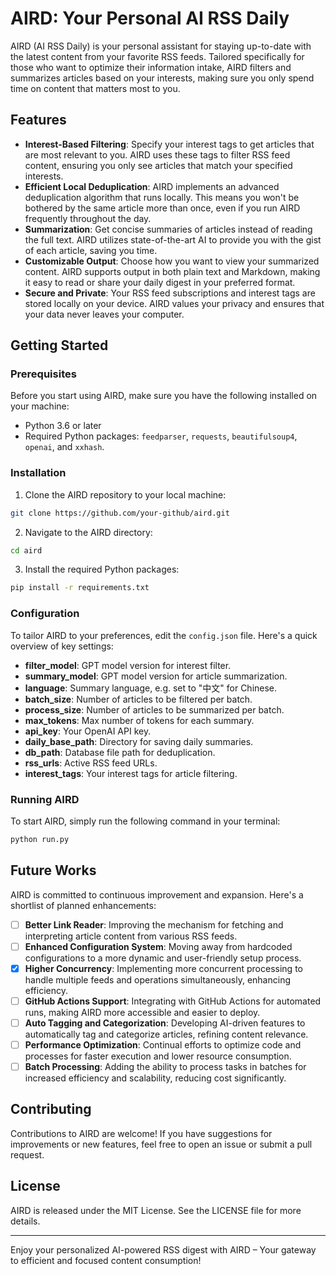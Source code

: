 # AIRD: Your Personal AI RSS Daily

AIRD (AI RSS Daily) is your personal assistant for staying up-to-date with the latest content from your favorite RSS feeds. Tailored specifically for those who want to optimize their information intake, AIRD filters and summarizes articles based on your interests, making sure you only spend time on content that matters most to you.

## Features

- **Interest-Based Filtering**: Specify your interest tags to get articles that are most relevant to you. AIRD uses these tags to filter RSS feed content, ensuring you only see articles that match your specified interests.
- **Efficient Local Deduplication**: AIRD implements an advanced deduplication algorithm that runs locally. This means you won't be bothered by the same article more than once, even if you run AIRD frequently throughout the day.
- **Summarization**: Get concise summaries of articles instead of reading the full text. AIRD utilizes state-of-the-art AI to provide you with the gist of each article, saving you time.
- **Customizable Output**: Choose how you want to view your summarized content. AIRD supports output in both plain text and Markdown, making it easy to read or share your daily digest in your preferred format.
- **Secure and Private**: Your RSS feed subscriptions and interest tags are stored locally on your device. AIRD values your privacy and ensures that your data never leaves your computer.

## Getting Started

### Prerequisites

Before you start using AIRD, make sure you have the following installed on your machine:
- Python 3.6 or later
- Required Python packages: `feedparser`, `requests`, `beautifulsoup4`, `openai`, and `xxhash`.

### Installation

1. Clone the AIRD repository to your local machine:

```bash
git clone https://github.com/your-github/aird.git
```

2. Navigate to the AIRD directory:

```bash
cd aird
```

3. Install the required Python packages:

```bash
pip install -r requirements.txt
```

### Configuration

To tailor AIRD to your preferences, edit the `config.json` file. Here's a quick overview of key settings:

- **filter_model**: GPT model version for interest filter.
- **summary_model**: GPT model version for article summarization.
- **language**: Summary language, e.g. set to "中文" for Chinese.
- **batch_size**: Number of articles to be filtered per batch.
- **process_size**: Number of articles to be summarized per batch.
- **max_tokens**: Max number of tokens for each summary.
- **api_key**: Your OpenAI API key.
- **daily_base_path**: Directory for saving daily summaries.
- **db_path**: Database file path for deduplication.
- **rss_urls**: Active RSS feed URLs.
- **interest_tags**: Your interest tags for article filtering.


### Running AIRD

To start AIRD, simply run the following command in your terminal:

```bash
python run.py
```


## Future Works

AIRD is committed to continuous improvement and expansion. Here's a shortlist of planned enhancements:

- [ ] **Better Link Reader**: Improving the mechanism for fetching and interpreting article content from various RSS feeds.
- [ ] **Enhanced Configuration System**: Moving away from hardcoded configurations to a more dynamic and user-friendly setup process.
- [x] **Higher Concurrency**: Implementing more concurrent processing to handle multiple feeds and operations simultaneously, enhancing efficiency.
- [ ] **GitHub Actions Support**: Integrating with GitHub Actions for automated runs, making AIRD more accessible and easier to deploy.
- [ ] **Auto Tagging and Categorization**: Developing AI-driven features to automatically tag and categorize articles, refining content relevance.
- [ ] **Performance Optimization**: Continual efforts to optimize code and processes for faster execution and lower resource consumption.
- [ ] **Batch Processing**: Adding the ability to process tasks in batches for increased efficiency and scalability, reducing cost significantly.

## Contributing

Contributions to AIRD are welcome! If you have suggestions for improvements or new features, feel free to open an issue or submit a pull request.

## License

AIRD is released under the MIT License. See the LICENSE file for more details.

---

Enjoy your personalized AI-powered RSS digest with AIRD – Your gateway to efficient and focused content consumption!